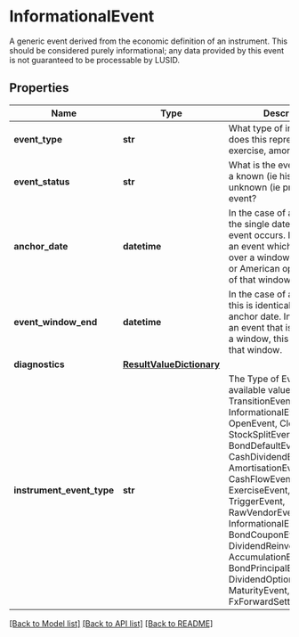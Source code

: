 # InformationalEvent

A generic event derived from the economic definition of an instrument. This should be considered purely  informational; any data provided by this event is not guaranteed to be processable by LUSID.

## Properties
Name | Type | Description | Notes
------------ | ------------- | ------------- | -------------
**event_type** | **str** | What type of internal event does this represent; reset, exercise, amortisation etc. | [readonly] 
**event_status** | **str** | What is the event status, is it a known (ie historic) or unknown (ie projected) event? | 
**anchor_date** | **datetime** | In the case of a point event, the single date on which the event occurs. In the case of an event which is  spread over a window, e.g. a barrier or American option, the start of that window. | 
**event_window_end** | **datetime** | In the case of a point event this is identical to the anchor date. In the case of an event that is spread over a window,  this is the end of that window. | [optional] [readonly] 
**diagnostics** | [**ResultValueDictionary**](ResultValueDictionary.md) |  | [optional] 
**instrument_event_type** | **str** | The Type of Event. The available values are: TransitionEvent, InformationalEvent, OpenEvent, CloseEvent, StockSplitEvent, BondDefaultEvent, CashDividendEvent, AmortisationEvent, CashFlowEvent, ExerciseEvent, ResetEvent, TriggerEvent, RawVendorEvent, InformationalErrorEvent, BondCouponEvent, DividendReinvestmentEvent, AccumulationEvent, BondPrincipalEvent, DividendOptionEvent, MaturityEvent, FxForwardSettlementEvent | 

[[Back to Model list]](../README.md#documentation-for-models) [[Back to API list]](../README.md#documentation-for-api-endpoints) [[Back to README]](../README.md)


